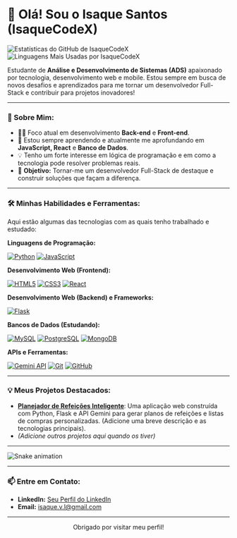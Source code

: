 # 👋 Olá! Sou o Isaque Santos (IsaqueCodeX)

<p align="left">
  <img src="https://github-readme-stats.vercel.app/api?username=IsaqueCodeX&show_icons=true&theme=radical&include_all_commits=true&count_private=true" alt="Estatísticas do GitHub de IsaqueCodeX" />
  <img src="https://github-readme-stats.vercel.app/api/top-langs/?username=IsaqueCodeX&layout=compact&langs_count=7&theme=radical" alt="Linguagens Mais Usadas por IsaqueCodeX" />
</p>

Estudante de **Análise e Desenvolvimento de Sistemas (ADS)** apaixonado por tecnologia, desenvolvimento web e mobile. Estou sempre em busca de novos desafios e aprendizados para me tornar um desenvolvedor Full-Stack e contribuir para projetos inovadores!

---

### 🚀 Sobre Mim:

* 👨‍💻 Foco atual em desenvolvimento **Back-end** e **Front-end**.
* 🌱 Estou sempre aprendendo e atualmente me aprofundando em **JavaScript, React** e **Banco de Dados**.
* 💡 Tenho um forte interesse em lógica de programação e em como a tecnologia pode resolver problemas reais.
* 🎯 **Objetivo:** Tornar-me um desenvolvedor Full-Stack de destaque e construir soluções que façam a diferença.

---

### 🛠️ Minhas Habilidades e Ferramentas:

Aqui estão algumas das tecnologias com as quais tenho trabalhado e estudado:

**Linguagens de Programação:**
<p align="left">
  <a href="https://www.python.org" target="_blank" rel="noreferrer"><img src="https://img.shields.io/badge/Python-3776AB?style=for-the-badge&logo=python&logoColor=white" alt="Python"/></a>
  <a href="https://developer.mozilla.org/pt-BR/docs/Web/JavaScript" target="_blank" rel="noreferrer"><img src="https://img.shields.io/badge/JavaScript-F7DF1E?style=for-the-badge&logo=javascript&logoColor=black" alt="JavaScript"/></a>
</p>

**Desenvolvimento Web (Frontend):**
<p align="left">
  <a href="https://developer.mozilla.org/pt-BR/docs/Web/HTML" target="_blank" rel="noreferrer"><img src="https://img.shields.io/badge/HTML5-E34F26?style=for-the-badge&logo=html5&logoColor=white" alt="HTML5"/></a>
  <a href="https://developer.mozilla.org/pt-BR/docs/Web/CSS" target="_blank" rel="noreferrer"><img src="https://img.shields.io/badge/CSS3-1572B6?style=for-the-badge&logo=css3&logoColor=white" alt="CSS3"/></a>
  <a href="https://react.dev/" target="_blank" rel="noreferrer"><img src="https://img.shields.io/badge/React-61DAFB?style=for-the-badge&logo=react&logoColor=black" alt="React"/></a>
  </p>

**Desenvolvimento Web (Backend) e Frameworks:**
<p align="left">
  <a href="https://flask.palletsprojects.com/" target="_blank" rel="noreferrer"><img src="https://img.shields.io/badge/Flask-000000?style=for-the-badge&logo=flask&logoColor=white" alt="Flask"/></a>
  </p>

**Bancos de Dados (Estudando):**
<p align="left">
  <a href="https://www.mysql.com/" target="_blank" rel="noreferrer"><img src="https://img.shields.io/badge/MySQL-4479A1?style=for-the-badge&logo=mysql&logoColor=white" alt="MySQL"/></a>
  <a href="https://www.postgresql.org" target="_blank" rel="noreferrer"><img src="https://img.shields.io/badge/PostgreSQL-336791?style=for-the-badge&logo=postgresql&logoColor=white" alt="PostgreSQL"/></a>
  <a href="https://www.mongodb.com/" target="_blank" rel="noreferrer"><img src="https://img.shields.io/badge/MongoDB-47A248?style=for-the-badge&logo=mongodb&logoColor=white" alt="MongoDB"/></a>
  </p>

**APIs e Ferramentas:**
<p align="left">
  <a href="https://ai.google.dev/" target="_blank" rel="noreferrer"><img src="https://img.shields.io/badge/Gemini_API-4A80EF?style=for-the-badge&logo=google&logoColor=white" alt="Gemini API"/></a>
  <a href="https://git-scm.com/" target="_blank" rel="noreferrer"><img src="https://img.shields.io/badge/Git-F05032?style=for-the-badge&logo=git&logoColor=white" alt="Git"/></a>
  <a href="https://github.com" target="_blank" rel="noreferrer"><img src="https://img.shields.io/badge/GitHub-181717?style=for-the-badge&logo=github&logoColor=white" alt="GitHub"/></a>
  </p>

---

### 💡 Meus Projetos Destacados:

* **[Planejador de Refeições Inteligente](URL_DO_SEU_REPOSITORIO_AQUI_QUANDO_PUBLICO)**: Uma aplicação web construída com Python, Flask e API Gemini para gerar planos de refeições e listas de compras personalizadas. (Adicione uma breve descrição e as tecnologias principais).
* _(Adicione outros projetos aqui quando os tiver)_

---

![Snake animation](https://raw.githubusercontent.com/IsaqueCodeX/IsaqueCodeX/main/dist/github-snake.svg)

---
### 📫 Entre em Contato:

* **LinkedIn:** [Seu Perfil do LinkedIn]([URL_DO_SEU_LINKEDIN_AQUI](https://www.linkedin.com/in/isaque-santos-720b8b15a/?trk=opento_sprofile_details))
* **Email:** isaque.v.l@gmail.com

---
<p align="center">Obrigado por visitar meu perfil!</p>
